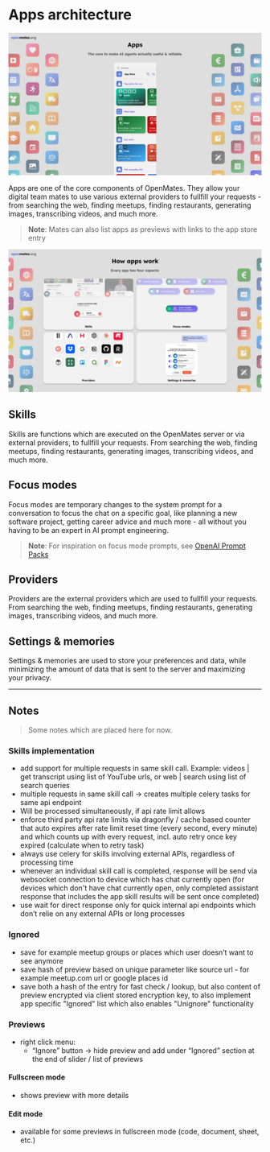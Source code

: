 # Apps architecture

![Apps header image](../../slides/openmates_pitch_slides/apps.jpg)

Apps are one of the core components of OpenMates. They allow your digital team mates to use various external providers to fullfill your requests - from searching the web, finding meetups, finding restaurants, generating images, transcribing videos, and much more.

> **Note**: Mates can also list apps as previews with links to the app store entry

![How apps work header image](../../slides/openmates_pitch_slides/how_apps_work.jpg)

## Skills

Skills are functions which are executed on the OpenMates server or via external providers, to fullfill your requests. From searching the web, finding meetups, finding restaurants, generating images, transcribing videos, and much more.

## Focus modes

Focus modes are temporary changes to the system prompt for a conversation to focus the chat on a specific goal, like planning a new software project, getting career advice and much more - all without you having to be an expert in AI prompt engineering.

> **Note**: For inspiration on focus mode prompts, see [OpenAI Prompt Packs](https://academy.openai.com/public/tags/prompt-packs-6849a0f98c613939acef841c)

## Providers

Providers are the external providers which are used to fullfill your requests. From searching the web, finding meetups, finding restaurants, generating images, transcribing videos, and much more.

## Settings & memories

Settings & memories are used to store your preferences and data, while minimizing the amount of data that is sent to the server and maximizing your privacy.


---

## Notes

> Some notes which are placed here for now.

### Skills implementation

- add support for multiple requests in same skill call. Example: videos | get transcript using list of YouTube urls, or web | search using list of search queries
- multiple requests in same skill call -> creates multiple celery tasks for same api endpoint
- Will be processed simultaneously, if api rate limit allows
- enforce third party api rate limits via dragonfly / cache based counter that auto expires after rate limit reset time (every second, every minute) and which counts up with every request, incl. auto retry once key expired (calculate when to retry task)
- always use celery for skills involving external APIs, regardless of processing time
- whenever an individual skill call is completed, response will be send via websocket connection to device which has chat currently open (for devices which don't have chat currently open, only completed assistant response that includes the app skill results will be sent once completed)
- use wait for direct response only for quick internal api endpoints which don’t relie on any external APIs or long processes

### Ignored

- save for example meetup groups or places which user doesn’t want to see anymore
- save hash of preview based on unique parameter like source url - for example meetup.com url or google places id
- save both a hash of the entry for fast check / lookup, but also content of preview encrypted via client stored encryption key, to also implement app specific "Ignored" list which also enables "Unignore" functionality

### Previews

- right click menu:
	- “Ignore” button -> hide preview and add under “Ignored” section at the end of slider / list of previews

#### Fullscreen mode

- shows preview with more details

#### Edit mode

- available for some previews in fullscreen mode (code, document, sheet, etc.)